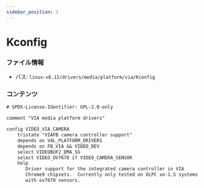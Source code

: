 ```yaml
---
sidebar_position: 1
---
```

# Kconfig

### ファイル情報

- パス: `linux-v6.12/drivers/media/platform/via/Kconfig`

### コンテンツ

```txt
# SPDX-License-Identifier: GPL-2.0-only

comment "VIA media platform drivers"

config VIDEO_VIA_CAMERA
	tristate "VIAFB camera controller support"
	depends on V4L_PLATFORM_DRIVERS
	depends on FB_VIA && VIDEO_DEV
	select VIDEOBUF2_DMA_SG
	select VIDEO_OV7670 if VIDEO_CAMERA_SENSOR
	help
	   Driver support for the integrated camera controller in VIA
	   Chrome9 chipsets.  Currently only tested on OLPC xo-1.5 systems
	   with ov7670 sensors.

```
